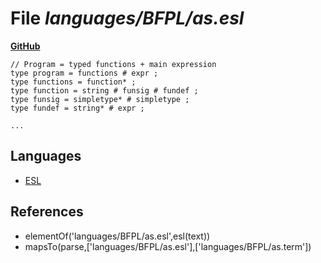 # File _languages/BFPL/as.esl_
**[GitHub](https://github.com/softlang/yas/blob/master/languages/BFPL/as.esl)**
```
// Program = typed functions + main expression
type program = functions # expr ;
type functions = function* ;
type function = string # funsig # fundef ;
type funsig = simpletype* # simpletype ;
type fundef = string* # expr ;

...
```

## Languages
* [ESL](../languages/ESL.md)

## References
* elementOf('languages/BFPL/as.esl',esl(text))
* mapsTo(parse,['languages/BFPL/as.esl'],['languages/BFPL/as.term'])
